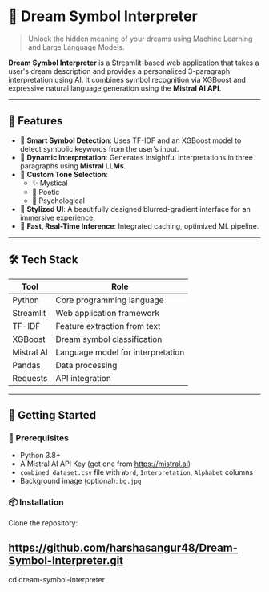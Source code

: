 # 💭 Dream Symbol Interpreter

> Unlock the hidden meaning of your dreams using Machine Learning and Large Language Models.

**Dream Symbol Interpreter** is a Streamlit-based web application that takes a user's dream description and provides a personalized 3-paragraph interpretation using AI. It combines symbol recognition via XGBoost and expressive natural language generation using the **Mistral AI API**.

---

## 🌟 Features

- 🧠 **Smart Symbol Detection**: Uses TF-IDF and an XGBoost model to detect symbolic keywords from the user’s input.
- 🧾 **Dynamic Interpretation**: Generates insightful interpretations in three paragraphs using **Mistral LLMs**.
- 🎨 **Custom Tone Selection**:
  - ✨ Mystical
  - 🎨 Poetic
  - 🧠 Psychological
- 🎨 **Stylized UI**: A beautifully designed blurred-gradient interface for an immersive experience.
- 🧠 **Fast, Real-Time Inference**: Integrated caching, optimized ML pipeline.

---

## 🛠 Tech Stack

| Tool        | Role                                |
|-------------|-------------------------------------|
| Python      | Core programming language           |
| Streamlit   | Web application framework           |
| TF-IDF      | Feature extraction from text        |
| XGBoost     | Dream symbol classification         |
| Mistral AI  | Language model for interpretation   |
| Pandas      | Data processing                     |
| Requests    | API integration                     |

---

## 🚀 Getting Started

### 🔧 Prerequisites

- Python 3.8+
- A Mistral AI API Key (get one from https://mistral.ai)
- `combined_dataset.csv` file with `Word`, `Interpretation`, `Alphabet` columns
- Background image (optional): `bg.jpg`

### 📦 Installation

Clone the repository:


## https://github.com/harshasangur48/Dream-Symbol-Interpreter.git
cd dream-symbol-interpreter

